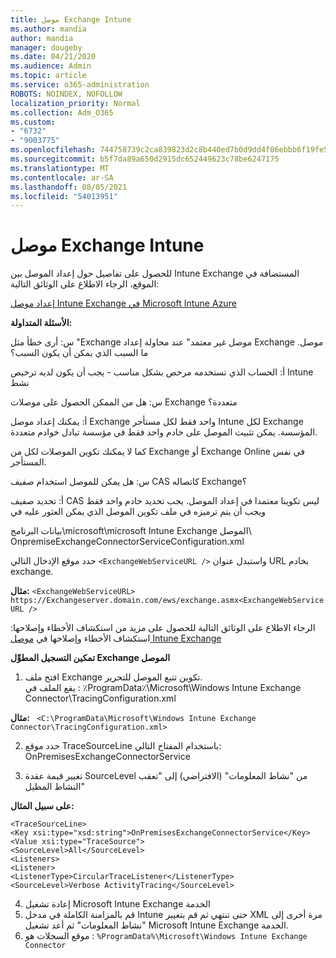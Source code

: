 ```yaml
---
title: موصل Exchange Intune
ms.author: mandia
author: mandia
manager: dougeby
ms.date: 04/21/2020
ms.audience: Admin
ms.topic: article
ms.service: o365-administration
ROBOTS: NOINDEX, NOFOLLOW
localization_priority: Normal
ms.collection: Adm_O365
ms.custom:
- "6732"
- "9003775"
ms.openlocfilehash: 744758739c2ca839823d2c8b440ed7b0d9dd4f06ebbb6f19fe52041a6710c4b4
ms.sourcegitcommit: b5f7da89a650d2915dc652449623c78be6247175
ms.translationtype: MT
ms.contentlocale: ar-SA
ms.lasthandoff: 08/05/2021
ms.locfileid: "54013951"
---
```

# <a name="intune-exchange-on-premise-connector"></a>موصل Exchange Intune

للحصول على تفاصيل حول إعداد الموصل بين Intune Exchange المستضافة في الموقع، الرجاء الاطلاع على الوثائق التالية:

[إعداد موصل Intune Exchange في Microsoft Intune Azure](https://docs.microsoft.com/intune/exchange-connector-install)

**الأسئلة المتداولة:**

س: أرى خطأ مثل "Exchange موصل غير معتمد" عند محاولة إعداد Exchange موصل. ما السبب الذي يمكن أن يكون السبب؟

أ: الحساب الذي تستخدمه مرخص بشكل مناسب - يجب أن يكون لديه ترخيص Intune نشط

س: هل من الممكن الحصول على موصلات Exchange متعددة؟

أ: يمكنك إعداد موصل Exchange واحد فقط لكل مستأجر Intune لكل Exchange المؤسسة. يمكن تثبيت الموصل على خادم واحد فقط في مؤسسة تبادل خوادم متعددة.

كما لا يمكنك تكوين الموصلات لكل من Exchange أو Exchange Online في نفس المستأجر.

س: هل يمكن للموصل استخدام صفيف CAS كاتصاله Exchange؟

أ: تحديد صفيف CAS ليس تكوينا معتمدا في إعداد الموصل. يجب تحديد خادم واحد فقط ويجب أن يتم ترميزه في ملف تكوين الموصل الذي يمكن العثور عليه في

بيانات البرنامج\microsoft\microsoft Intune Exchange الموصل\ OnpremiseExchangeConnectorServiceConfiguration.xml

حدد موقع الإدخال التالي ```<ExchangeWebServiceURL />``` واستبدل عنوان URL بخادم exchange.

**مثال:**
```<ExchangeWebServiceURL> https://Exchangeserver.domain.com/ews/exchange.asmx<ExchangeWebServiceURL />```

الرجاء الاطلاع على الوثائق التالية للحصول على مزيد من استكشاف الأخطاء وإصلاحها: استكشاف الأخطاء وإصلاحها في [موصل Intune Exchange](https://support.microsoft.com/help/4471887/troubleshooting-exchange-connector-in-microsoft-intune)

**تمكين التسجيل المطوِّل Exchange الموصل**

1. افتح ملف Exchange تكوين تتبع الموصل للتحرير.  
يقع الملف في : ٪ProgramData٪\Microsoft\Windows Intune Exchange Connector\TracingConfiguration.xml  

**مثال:**
``` <C:\ProgramData\Microsoft\Windows Intune Exchange Connector\TracingConfiguration.xml>```
  
2. حدد موقع TraceSourceLine باستخدام المفتاح التالي: OnPremisesExchangeConnectorService  
  
3. تغيير قيمة عقدة SourceLevel من "نشاط المعلومات" (الافتراضي) إلى "تعقب النشاط المطيل"  

**على سبيل المثال:**
```
<TraceSourceLine>  
<Key xsi:type="xsd:string">OnPremisesExchangeConnectorService</Key>  
<Value xsi:type="TraceSource">  
<SourceLevel>All</SourceLevel>  
<Listeners>  
<Listener>  
<ListenerType>CircularTraceListener</ListenerType>
<SourceLevel>Verbose ActivityTracing</SourceLevel>
```
4. إعادة تشغيل Microsoft Intune Exchange الخدمة  
5. قم بالمزامنة الكاملة في مدخل Intune حتى تنتهي ثم قم بتغيير XML مرة أخرى إلى "نشاط المعلومات" ثم أعد تشغيل Microsoft Intune Exchange الخدمة.  
6. موقع السجلات هو : `%ProgramData%\Microsoft\Windows Intune Exchange Connector`